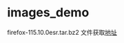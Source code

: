 # images_demo

firefox-115.10.0esr.tar.bz2 文件获取[地址](https://ftp.mozilla.org/pub/firefox/releases/115.10.0esr/linux-x86_64/en-US/)

